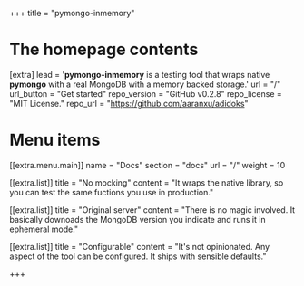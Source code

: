 +++
title = "pymongo-inmemory"

# The homepage contents
[extra]
lead = '<b>pymongo-inmemory</b> is a testing tool that wraps native <b>pymongo</b> with a real MongoDB with a memory backed storage.'
url = "/"
url_button = "Get started"
repo_version = "GitHub v0.2.8"
repo_license = "MIT License."
repo_url = "https://github.com/aaranxu/adidoks"

# Menu items
[[extra.menu.main]]
name = "Docs"
section = "docs"
url = "/"
weight = 10

[[extra.list]]
title = "No mocking"
content = "It wraps the native library, so you can test the same fuctions you use in production."

[[extra.list]]
title = "Original server"
content = "There is no magic involved. It basically downoads the MongoDB version you indicate and runs it in ephemeral mode."

[[extra.list]]
title = "Configurable"
content = "It's not opinionated. Any aspect of the tool can be configured. It ships with sensible defaults."

+++
